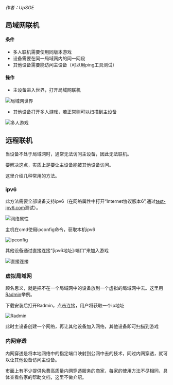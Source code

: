 *作者：UpSGE*

## 局域网联机

#### 条件

- 多人联机需要使用同版本游戏
- 设备需要在同一局域网内的同一网段
- 其他设备需要能访问主设备（可以用ping工具测试）

#### 操作

- 主设备进入世界，打开局域网联机

![局域网世界](https://pic.imgdb.cn/item/6725c8a9d29ded1a8c67ed29.png)

- 其他设备打开多人游戏，若正常则可以扫描到主设备

![多人游戏](https://pic.imgdb.cn/item/6725c8a8d29ded1a8c67ecfa.png)

## 远程联机

当设备不处于局域网时，通常无法访问主设备，因此无法联机。

要解决这点，实质上是要让主设备能被其他设备访问。

这里介绍几种常用的方法。

### ipv6

此方法需要全部设备支持ipv6（在网络属性中打开“Internet协议版本6”,通过[test-ipv6.com](https://test-ipv6.com/)测试）。

![网络属性](https://pic.imgdb.cn/item/6725c8a9d29ded1a8c67ed37.png)

主机在cmd使用ipconfig命令，获取本机ipv6

![ipconfig](https://pic.imgdb.cn/item/6725c7fbd29ded1a8c676f6c.png)

其他设备通过直接连接“\[ipv6地址\]:端口”来加入游戏

![直接连接](https://pic.imgdb.cn/item/6725c92dd29ded1a8c6855c3.png)

### 虚拟局域网

顾名思义，就是把不在一个局域网中的设备放到一个虚拟的局域网中去。这里用[Radmin](https://www.radmin-lan.cn/)举例。

下载安装后打开Radmin，点击连接，用户将获取一个ip地址

![Radmin](https://pic.imgdb.cn/item/6725c6e6d29ded1a8c669540.png)

此时主设备创建一个网络，再让其他设备加入网络，其他设备即可扫描到游戏

### 内网穿透

内网穿透是将本地网络中的指定端口映射到公网中去的技术，同过内网穿透，就可以让其他设备访问主设备。

市面上有不少提供免费高质量内网穿透服务的商家，每家的使用方法不尽相同，具体查看各家的帮助文档，这里不做介绍。